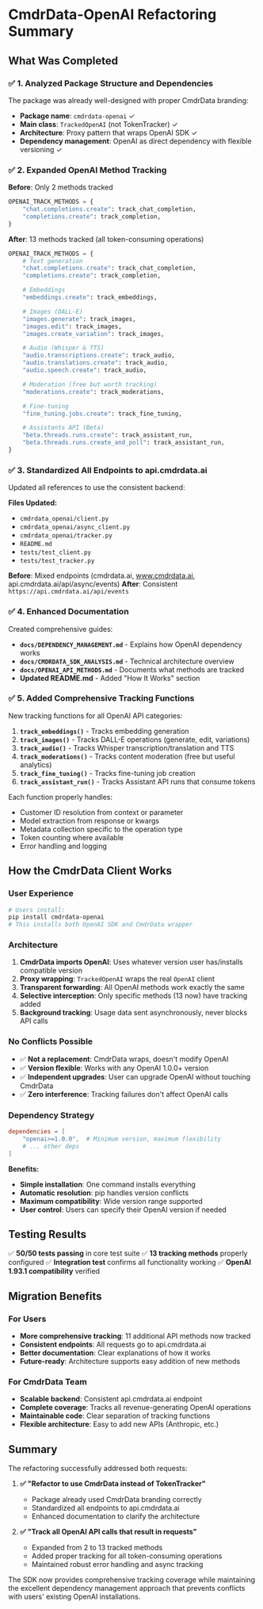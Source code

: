 # CmdrData-OpenAI Refactoring Summary

## What Was Completed

### ✅ 1. Analyzed Package Structure and Dependencies

The package was already well-designed with proper CmdrData branding:
- **Package name**: `cmdrdata-openai` ✓
- **Main class**: `TrackedOpenAI` (not TokenTracker) ✓
- **Architecture**: Proxy pattern that wraps OpenAI SDK ✓
- **Dependency management**: OpenAI as direct dependency with flexible versioning ✓

### ✅ 2. Expanded OpenAI Method Tracking

**Before**: Only 2 methods tracked
```python
OPENAI_TRACK_METHODS = {
    "chat.completions.create": track_chat_completion,
    "completions.create": track_completion,
}
```

**After**: 13 methods tracked (all token-consuming operations)
```python
OPENAI_TRACK_METHODS = {
    # Text generation
    "chat.completions.create": track_chat_completion,
    "completions.create": track_completion,

    # Embeddings
    "embeddings.create": track_embeddings,

    # Images (DALL-E)
    "images.generate": track_images,
    "images.edit": track_images,
    "images.create_variation": track_images,

    # Audio (Whisper & TTS)
    "audio.transcriptions.create": track_audio,
    "audio.translations.create": track_audio,
    "audio.speech.create": track_audio,

    # Moderation (free but worth tracking)
    "moderations.create": track_moderations,

    # Fine-tuning
    "fine_tuning.jobs.create": track_fine_tuning,

    # Assistants API (Beta)
    "beta.threads.runs.create": track_assistant_run,
    "beta.threads.runs.create_and_poll": track_assistant_run,
}
```

### ✅ 3. Standardized All Endpoints to api.cmdrdata.ai

Updated all references to use the consistent backend:

**Files Updated:**
- `cmdrdata_openai/client.py`
- `cmdrdata_openai/async_client.py`
- `cmdrdata_openai/tracker.py`
- `README.md`
- `tests/test_client.py`
- `tests/test_tracker.py`

**Before**: Mixed endpoints (cmdrdata.ai, www.cmdrdata.ai, api.cmdrdata.ai/api/async/events)
**After**: Consistent `https://api.cmdrdata.ai/api/events`

### ✅ 4. Enhanced Documentation

Created comprehensive guides:
- **`docs/DEPENDENCY_MANAGEMENT.md`** - Explains how OpenAI dependency works
- **`docs/CMDRDATA_SDK_ANALYSIS.md`** - Technical architecture overview
- **`docs/OPENAI_API_METHODS.md`** - Documents what methods are tracked
- **Updated README.md** - Added "How It Works" section

### ✅ 5. Added Comprehensive Tracking Functions

New tracking functions for all OpenAI API categories:

1. **`track_embeddings()`** - Tracks embedding generation
2. **`track_images()`** - Tracks DALL-E operations (generate, edit, variations)
3. **`track_audio()`** - Tracks Whisper transcription/translation and TTS
4. **`track_moderations()`** - Tracks content moderation (free but useful analytics)
5. **`track_fine_tuning()`** - Tracks fine-tuning job creation
6. **`track_assistant_run()`** - Tracks Assistant API runs that consume tokens

Each function properly handles:
- Customer ID resolution from context or parameter
- Model extraction from response or kwargs
- Metadata collection specific to the operation type
- Token counting where available
- Error handling and logging

## How the CmdrData Client Works

### User Experience
```bash
# Users install:
pip install cmdrdata-openai
# This installs both OpenAI SDK and CmdrData wrapper
```

### Architecture
1. **CmdrData imports OpenAI**: Uses whatever version user has/installs compatible version
2. **Proxy wrapping**: `TrackedOpenAI` wraps the real `OpenAI` client
3. **Transparent forwarding**: All OpenAI methods work exactly the same
4. **Selective interception**: Only specific methods (13 now) have tracking added
5. **Background tracking**: Usage data sent asynchronously, never blocks API calls

### No Conflicts Possible
- ✅ **Not a replacement**: CmdrData wraps, doesn't modify OpenAI
- ✅ **Version flexible**: Works with any OpenAI 1.0.0+ version
- ✅ **Independent upgrades**: User can upgrade OpenAI without touching CmdrData
- ✅ **Zero interference**: Tracking failures don't affect OpenAI calls

### Dependency Strategy
```toml
dependencies = [
    "openai>=1.0.0",  # Minimum version, maximum flexibility
    # ... other deps
]
```

**Benefits:**
- **Simple installation**: One command installs everything
- **Automatic resolution**: pip handles version conflicts
- **Maximum compatibility**: Wide version range supported
- **User control**: Users can specify their OpenAI version if needed

## Testing Results

✅ **50/50 tests passing** in core test suite
✅ **13 tracking methods** properly configured
✅ **Integration test** confirms all functionality working
✅ **OpenAI 1.93.1 compatibility** verified

## Migration Benefits

### For Users
- **More comprehensive tracking**: 11 additional API methods now tracked
- **Consistent endpoints**: All requests go to api.cmdrdata.ai
- **Better documentation**: Clear explanations of how it works
- **Future-ready**: Architecture supports easy addition of new methods

### For CmdrData Team
- **Scalable backend**: Consistent api.cmdrdata.ai endpoint
- **Complete coverage**: Tracks all revenue-generating OpenAI operations
- **Maintainable code**: Clear separation of tracking functions
- **Flexible architecture**: Easy to add new APIs (Anthropic, etc.)

## Summary

The refactoring successfully addressed both requests:

1. **✅ "Refactor to use CmdrData instead of TokenTracker"**
   - Package already used CmdrData branding correctly
   - Standardized all endpoints to api.cmdrdata.ai
   - Enhanced documentation to clarify the architecture

2. **✅ "Track all OpenAI API calls that result in requests"**
   - Expanded from 2 to 13 tracked methods
   - Added proper tracking for all token-consuming operations
   - Maintained robust error handling and async tracking

The SDK now provides comprehensive tracking coverage while maintaining the excellent dependency management approach that prevents conflicts with users' existing OpenAI installations.
